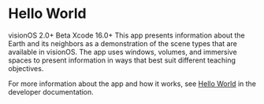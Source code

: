 # Hello World

visionOS 2.0+ Beta Xcode 16.0+
This app presents information about the Earth and its neighbors
as a demonstration of the scene types that are available in visionOS.
The app uses windows, volumes, and immersive spaces to present information
in ways that best suit different teaching objectives.

For more information about the app and how it works, see
[Hello World](https://developer.apple.com/documentation/visionos/world)
in the developer documentation.
